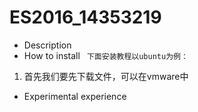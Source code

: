 # ES2016_14353219

* Description
* How to install
` 下面安装教程以ubuntu为例：` 
1. 首先我们要先下载文件，可以在vmware中
* Experimental experience
